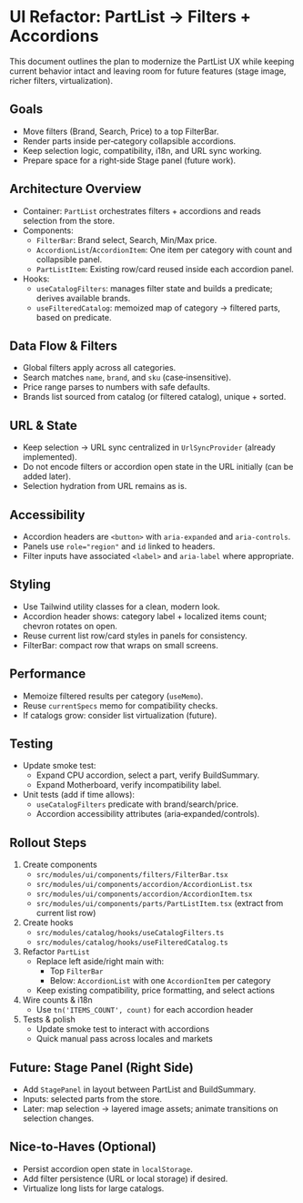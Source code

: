 # UI Refactor: PartList → Filters + Accordions

This document outlines the plan to modernize the PartList UX while keeping current behavior intact and leaving room for future features (stage image, richer filters, virtualization).

## Goals
- Move filters (Brand, Search, Price) to a top FilterBar.
- Render parts inside per‑category collapsible accordions.
- Keep selection logic, compatibility, i18n, and URL sync working.
- Prepare space for a right‑side Stage panel (future work).

## Architecture Overview
- Container: `PartList` orchestrates filters + accordions and reads selection from the store.
- Components:
  - `FilterBar`: Brand select, Search, Min/Max price.
  - `AccordionList`/`AccordionItem`: One item per category with count and collapsible panel.
  - `PartListItem`: Existing row/card reused inside each accordion panel.
- Hooks:
  - `useCatalogFilters`: manages filter state and builds a predicate; derives available brands.
  - `useFilteredCatalog`: memoized map of category → filtered parts, based on predicate.

## Data Flow & Filters
- Global filters apply across all categories.
- Search matches `name`, `brand`, and `sku` (case‑insensitive).
- Price range parses to numbers with safe defaults.
- Brands list sourced from catalog (or filtered catalog), unique + sorted.

## URL & State
- Keep selection → URL sync centralized in `UrlSyncProvider` (already implemented).
- Do not encode filters or accordion open state in the URL initially (can be added later).
- Selection hydration from URL remains as is.

## Accessibility
- Accordion headers are `<button>` with `aria-expanded` and `aria-controls`.
- Panels use `role="region"` and `id` linked to headers.
- Filter inputs have associated `<label>` and `aria-label` where appropriate.

## Styling
- Use Tailwind utility classes for a clean, modern look.
- Accordion header shows: category label + localized items count; chevron rotates on open.
- Reuse current list row/card styles in panels for consistency.
- FilterBar: compact row that wraps on small screens.

## Performance
- Memoize filtered results per category (`useMemo`).
- Reuse `currentSpecs` memo for compatibility checks.
- If catalogs grow: consider list virtualization (future).

## Testing
- Update smoke test:
  - Expand CPU accordion, select a part, verify BuildSummary.
  - Expand Motherboard, verify incompatibility label.
- Unit tests (add if time allows):
  - `useCatalogFilters` predicate with brand/search/price.
  - Accordion accessibility attributes (aria‑expanded/controls).

## Rollout Steps
1) Create components
   - `src/modules/ui/components/filters/FilterBar.tsx`
   - `src/modules/ui/components/accordion/AccordionList.tsx`
   - `src/modules/ui/components/accordion/AccordionItem.tsx`
   - `src/modules/ui/components/parts/PartListItem.tsx` (extract from current list row)
2) Create hooks
   - `src/modules/catalog/hooks/useCatalogFilters.ts`
   - `src/modules/catalog/hooks/useFilteredCatalog.ts`
3) Refactor `PartList`
   - Replace left aside/right main with:
     - Top `FilterBar`
     - Below: `AccordionList` with one `AccordionItem` per category
   - Keep existing compatibility, price formatting, and select actions
4) Wire counts & i18n
   - Use `tn('ITEMS_COUNT', count)` for each accordion header
5) Tests & polish
   - Update smoke test to interact with accordions
   - Quick manual pass across locales and markets

## Future: Stage Panel (Right Side)
- Add `StagePanel` in layout between PartList and BuildSummary.
- Inputs: selected parts from the store.
- Later: map selection → layered image assets; animate transitions on selection changes.

## Nice‑to‑Haves (Optional)
- Persist accordion open state in `localStorage`.
- Add filter persistence (URL or local storage) if desired.
- Virtualize long lists for large catalogs.

